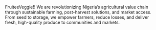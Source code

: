 FruiteeVeggie!!
We are revolutionizing Nigeria’s agricultural value chain through sustainable farming, post-harvest solutions, and market access. From seed to storage, we empower farmers, reduce losses, and deliver fresh, high-quality produce to communities and markets.